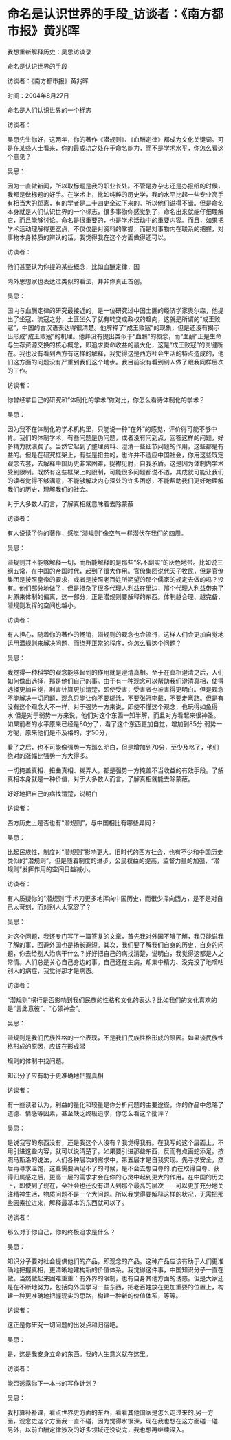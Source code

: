 # 命名是认识世界的手段_访谈者：《南方都市报》黄兆晖

我想重新解释历史：吴思访谈录

命名是认识世界的手段

访谈者：《南方都市报》黄兆晖

时间：2004年8月27日

命名是人们认识世界的一个标志

访谈者：

吴思先生你好，这两年，你的著作《潜规则》、《血酬定律》都成为文化关键词。可是在某些人士看来，你的最成功之处在于命名能力，而不是学术水平，你怎么看这个意见？

吴思：

因为一直做新闻，所以取标题是我的职业长处。不管是办杂志还是办报纸的时候，我都是做标题的好手。在学术上，比如纯粹的历史学，我的水平比起一些专业高手有相当大的距离，有的学者是二十四史全过下来的。所以他们说得不错。但是命名本身就是人们认识世界的一个标志，很多事物你感觉到了，命名出来就能仔细理解它，而且能够讨论。命名是很重要的，也是学术活动中的重要内容。而且，如果把学术活动理解得更宽点，不仅仅是对资料的掌握，而是对事物内在联系的把握，对事物本身特质的辨认的话，我觉得我在这个方面做得还可以。

访谈者：

他们甚至认为你提的某些概念，比如血酬定律，国

内外思想家也表达过类似的看法，并非你真正首创。

吴思：

国内与血酬定律的研究最接近的，是一位研究过中国土匪的经济学家奥尔森，他提出了坐寇、流寇之分，土匪坐久了就有转变成政权的趋向，这就是所谓的“成王败寇”，中国的古汉语表达得很清楚。他解释了“成王败寇”的现象，但是还没有揭示出形成“成王败寇”的机理。他并没有提出类似于“血酬”的概念，而“血酬”正是生命与生存资源交换的核心概念，即追求卖命收益的最大化，这是“成王败寇”的关键所在。我也没有看到西方有这样的解释，我觉得这是西方社会生活的特点造成的，他们这方面的问题没有严重到我们这个地步。我目前没有看到别人做了跟我同样层次的工作。

访谈者：

你曾经拿自己的研究和“体制化的学术”做对比，你怎么看待体制化的学术？

吴思：

因为我不在体制化的学术机构里，只能说一种“在外”的感觉，评价得可能不够中肯。我们的体制学术，有些问题是伪问题，或者没有问到点，回答这样的问题，好多精力就浪费了。当然它起到了整理资料、澄清一些细节问题的作用，这些都是有益的。但是在研究框架上，有些是扭曲的，也许并不适应中国社会，你用这些既定观念去套，去解释中国历史非常困难，捉襟见肘，自我矛盾。这是因为体制内学术受到限制。既然有这些框架上的限制，可能很多问题都说不透，其成就可能让我们的读者觉得不够满意，不能够解决内心深处的许多困惑，不能帮助我们更好地理解我们的历史，理解我们的社会。

对于大多数人而言，了解真相就意味着去除蒙蔽

访谈者：

有人说读了你的著作，感觉“潜规则”像空气一样潜伏在我们的四周。

吴思：

潜规则并不能够解释一切，而所能解释的是那些“名不副实”的灰色地带。比如说三纲五常，在中国的帝国时代，起到了很大作用。官僚集团说代天子牧民，但是官僚集团是按照皇帝的要求，或者是按照老百姓所期望的那个儒家的规定去做的吗？没有。他们部分地做了，但是掺杂了很多代理人利益在里边，那个代理人利益带来了对原来体制的偏离，这一部分，正是潜规则要解释的东西。体制越合理、越完备，潜规则发挥的空间也越小。

访谈者：

有人担心，随着你的著作的畅销，潜规则的观念也会流行，这样人们会更加自觉地运用潜规则来解决问题，而绕开正常的程序，你怎么看这个问题？

吴思：

我觉得一种科学的观念能够起到的作用就是澄清真相。至于在真相澄清之后，人们如何做出选择，那是他们自己的事。由于有一种观念可以帮助我们澄清真相，使得选择更加自觉，利害计算更加清楚，即使受害，受害者也被害得更明白。但是观念不能解决一切问题，观念只能让你不要糊涂，不要张冠李戴，不要走弯路。但是有没有这个观念大不一样，对于强势一方来说，即使不懂这个观念，也玩得如鱼得水.但是对于弱势一方来说，他们对这个东西一知半解，而且对方看起来很神圣。如果前者的水平原来已经是80分了，看了这个东西更加自觉，增加到85分.弱势一方呢，原来他们是不及格的，才50分，

看了之后，也不可能像强势一方那么明白，但是增加到70分，至少及格了，他们绝对的涨幅比强势一方大得多。

一切掩盖真相、扭曲真相、糊弄人，都是强势一方掩盖不当收益的有效手段。了解真相本身就是一种价值，对于大多数人而言，了解真相就能去除蒙蔽。

好好地把自己的病找清楚，说明白

访谈者：

西方历史上是否也有“潜规则”，与中国相比有哪些异同？

吴思：

比起民族性，制度对“潜规则”影响更大。旧时代的西方社会，也有不少和中国历史类似的“潜规则”，但是随着制度的进步，公民权益的提高，监督力量的加强，“潜规则”发挥作用的空间日益减小。

访谈者：

有人质疑你的“潜规则”手术刀更多地挥向中国历史，而很少挥向西方，是不是对自己太苛刻，而对别人太宽容了？

吴思：

对这个问题，我还专门写了一篇答复的文章，首先我对外国不够了解，我只能说我了解的事，回避外国也是扬长避短。其次，我们要了解我们自身的历史，自身的问题，你去给别人治病干什么？好好把自己的病找清楚，说明白，我觉得这都是人之常情。人们总是关心自己身边的事。自己还在生病，却集中精力、没完没了地嘀咕别人的病症，我觉得那才是病态。

访谈者：

“潜规则”横行是否影响到我们民族的性格和文化的表达？比如我们的文化喜欢的是“言此意彼”、“心领神会”。

吴思：

潜规则是我们民族性格的一个表现，不是我们民族性格形成的原因。如果谈民族性格形成的原因，应该在形成潜

规则的体制中找问题。

知识分子应有助于更准确地把握真相

访谈者：

有一些读者认为，利益的量化和较量是你分析问题的主要途径，你的作品中忽略了道德、情感等因素，甚至缺乏终极追求，你怎么看这个批评？

吴思：

是说我写的东西没有，还是我这个人没有？我觉得我有。在我写的这个层面上，不用引进这些内容，就可以说清楚了。如果要引进那些东西，反而有点画蛇添足。按照马斯洛的说法，人们各种层次的需求中，第五层才是自我实现。先寻求安全，然后再寻求温饱，这些需要满足不了的时候，是不会去想自尊的.而在取得自尊、获得归属感之后，更高一层的需求才会在你的心灵中起到更大的作用。在中国的历史上，即使到了现在，全社会也还没有进入到那个最高的层次——可以更加充分地关注精神生活，物质问题不是一个大问题。所以我觉得要解释这样的状况，无需把那些因素拉进来，解释最基本的东西就可以了。

访谈者：

那么对于你自己，你的终极追求是什么？

吴思：

知识分子要对社会提供他们的产品，即观念的产品。这种产品应该有助于人们更准确地把握真相，更清晰地建构新的价值体系。我觉得这件事，中国知识分子一直在做。当然做起来困难重重：有外界的限制，也有自身其他方面的诱惑。但是大家还是在不断地努力，包括向外国学习一些东西，把老百姓放在更加重要的位置上，构建一种更准确地把握现实的思路，构建一种新的价值体系，等等。

访谈者：

这正是你研究一切问题的出发点和归宿吧。

吴思：

是，这是我安身立命的东西。我的人生意义就在这里。

访谈者：

能否透露你下一本书的写作计划？

吴思：

我打算补补课，看点世界史方面的东西，看看其他国家是怎么走过来的.另一方面，观念史这个方面我一直不碰，因为觉得水很深，现在我也想在这方面碰一碰.另外，以前血酬定律涉及的好多领域还没说完，我也想再继续深入。